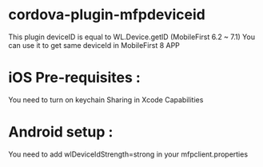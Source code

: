 # cordova-plugin-mfpdeviceid
This plugin deviceID is equal to WL.Device.getID (MobileFirst 6.2 ~ 7.1)
You can use it to get same deviceId in MobileFirst 8 APP

# iOS Pre-requisites :
You need to turn on keychain Sharing in Xcode Capabilities


# Android setup :
You need to add wlDeviceIdStrength=strong in your mfpclient.properties
